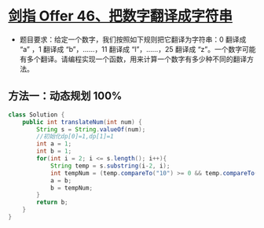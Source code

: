 # [剑指 Offer 46、把数字翻译成字符串](https://leetcode-cn.com/problems/ba-shu-zi-fan-yi-cheng-zi-fu-chuan-lcof/submissions/)

- 题目要求：给定一个数字，我们按照如下规则把它翻译为字符串：0 翻译成 “a” ，1 翻译成 “b”，……，11 翻译成 “l”，……，25 翻译成 “z”。一个数字可能有多个翻译。请编程实现一个函数，用来计算一个数字有多少种不同的翻译方法。



## 方法一：动态规划 100%

```java
class Solution {
    public int translateNum(int num) {
        String s = String.valueOf(num);
        //初始化dp[0]=1,dp[1]=1
        int a = 1;
        int b = 1;
        for(int i = 2; i <= s.length(); i++){
            String temp = s.substring(i-2, i);
            int tempNum = (temp.compareTo("10") >= 0 && temp.compareTo("25") <= 0) ? a + b : b;
            a = b;
            b = tempNum;
        }
        return b;
    }
}
```
